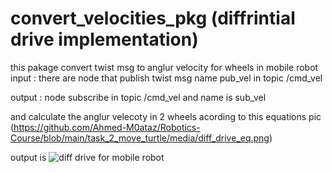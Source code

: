 # convert_velocities_pkg (diffrintial drive implementation)

this pakage convert twist msg to anglur velocity for wheels in mobile robot 
input :
there are node that publish twist msg name pub_vel in topic /cmd_vel

output :
node subscribe in topic /cmd_vel and name is sub_vel 

and calculate the anglur velecoty in  2 wheels acording to this equations 
 pic 
 (https://github.com/Ahmed-M0ataz/Robotics-Course/blob/main/task_2_move_turtle/media/diff_drive_eq.png)
 

output is 
![diff drive for mobile robot](https://github.com/Ahmed-M0ataz/Robotics-Course/blob/main/task_2_move_turtle/media/diff_drive_mobile.gif)
